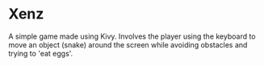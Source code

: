 # Xenz
A simple game made using Kivy. Involves the player using the keyboard to move an object (snake) around the screen while avoiding obstacles and trying to 'eat eggs'.
